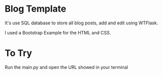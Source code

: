 # Blog Template

It's use SQL database to store all blog posts, add and edit using WTFlask.

I used a Bootstrap Example for the HTML and CSS.

# To Try
Run the main.py and open the URL showed in your terminal
